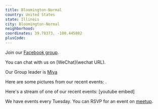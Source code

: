 ```yaml
---
title: Bloomington-Normal
country: United States
state: Illinois
city: Bloomington-Normal
neighborhood: 
coordinates: 39.78373, -100.445882
plusCode:
---
```

Join our [Facebook group](https://www.facebook.com/groups/free.code.camp.bloomington.normal).

You can chat with us on [WeChat](wechat URL).

Our Group leader is [Miya](freecodecamp.org/miya)

Here are some pictures from our recent events:
![]().

Here's a stream of one of our recent events:
[youtube embed]

We have events every Tuesday. You can RSVP for an event on [meetup](meetupurl).
